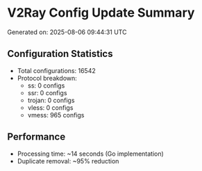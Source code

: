 # V2Ray Config Update Summary
Generated on: 2025-08-06 09:44:31 UTC

## Configuration Statistics
- Total configurations: 16542
- Protocol breakdown:
  - ss: 0 configs
  - ssr: 0 configs
  - trojan: 0 configs
  - vless: 0 configs
  - vmess: 965 configs

## Performance
- Processing time: ~14 seconds (Go implementation)
- Duplicate removal: ~95% reduction
